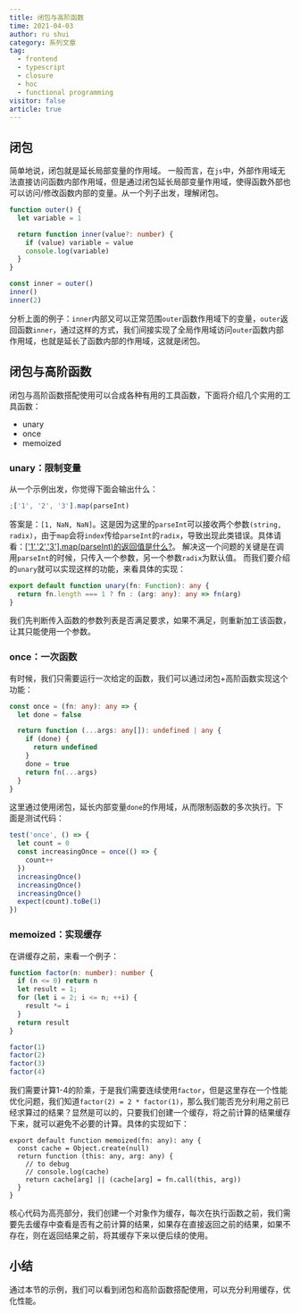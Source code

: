 ```yaml
---
title: 闭包与高阶函数
time: 2021-04-03
author: ru shui
category: 系列文章
tag:
  - frontend
  - typescript
  - closure
  - hoc
  - functional programming
visitor: false
article: true
---
```


## 闭包

简单地说，闭包就是延长局部变量的作用域。
一般而言，在`js`中，外部作用域无法直接访问函数内部作用域，但是通过闭包延长局部变量作用域，使得函数外部也可以访问/修改函数内部的变量。从一个列子出发，理解闭包。

```ts
function outer() {
  let variable = 1

  return function inner(value?: number) {
    if (value) variable = value
    console.log(variable)
  }
}

const inner = outer()
inner()
inner(2)
```

分析上面的例子：`inner`内部又可以正常范围`outer`函数作用域下的变量，`outer`返回函数`inner`，通过这样的方式，我们间接实现了全局作用域访问`outer`函数内部作用域，也就是延长了函数内部的作用域，这就是闭包。

## 闭包与高阶函数

闭包与高阶函数搭配使用可以合成各种有用的工具函数，下面将介绍几个实用的工具函数：

- unary
- once
- memoized

### unary：限制变量

从一个示例出发，你觉得下面会输出什么：

```js
;['1', '2', '3'].map(parseInt)
```

答案是：`[1, NaN, NaN]`。这是因为这里的`parseInt`可以接收两个参数`(string, radix)`，由于`map`会将`index`传给`parseInt`的`radix`，导致出现此类错误。具体请看：[['1','2','3'].map(parseInt)的返回值是什么?](http://mp.weixin.qq.com/s?src=11&timestamp=1617435948&ver=2985&signature=qv6mZQKF7n3c981HeRFOY0Jy6*MTkW6bTU*-AceNVCRxLLgCHXk9ZLG0v3bPEe0qx441cwZss-hc1HHvCIENUd7BeEEEvXQw9I17XmiBbqaFDfFue6e9R99t9f4AzRtE&new=1)。
解决这一个问题的关键是在调用`parseInt`的时候，只传入一个参数，另一个参数`radix`为默认值。
而我们要介绍的`unary`就可以实现这样的功能，来看具体的实现：

```ts
export default function unary(fn: Function): any {
  return fn.length === 1 ? fn : (arg: any): any => fn(arg)
}
```

我们先判断传入函数的参数列表是否满足要求，如果不满足，则重新加工该函数，让其只能使用一个参数。

### once：一次函数

有时候，我们只需要运行一次给定的函数，我们可以通过闭包+高阶函数实现这个功能：

```ts
const once = (fn: any): any => {
  let done = false

  return function (...args: any[]): undefined | any {
    if (done) {
      return undefined
    }
    done = true
    return fn(...args)
  }
}
```

这里通过使用闭包，延长内部变量`done`的作用域，从而限制函数的多次执行。下面是测试代码：

```ts
test('once', () => {
  let count = 0
  const increasingOnce = once(() => {
    count++
  })
  increasingOnce()
  increasingOnce()
  increasingOnce()
  expect(count).toBe(1)
})
```

### memoized：实现缓存
在讲缓存之前，来看一个例子：
```ts
function factor(n: number): number {
  if (n <= 0) return n
  let result = 1;
  for (let i = 2; i <= n; ++i) {
    result *= i
  }
  return result
}

factor(1)
factor(2)
factor(3)
factor(4)
```
我们需要计算1-4的阶乘，于是我们需要连续使用`factor`，但是这里存在一个性能优化问题，我们知道`factor(2) = 2 * factor(1)`，那么我们能否充分利用之前已经求算过的结果？显然是可以的，只要我们创建一个缓存，将之前计算的结果缓存下来，就可以避免不必要的计算。具体的实现如下：
```ts{2,6}
export default function memoized(fn: any): any {
  const cache = Object.create(null)
  return function (this: any, arg: any) {
    // to debug
    // console.log(cache)
    return cache[arg] || (cache[arg] = fn.call(this, arg))
  }
}
```
核心代码为高亮部分，我们创建一个对象作为缓存，每次在执行函数之前，我们需要先去缓存中查看是否有之前计算的结果，如果存在直接返回之前的结果，如果不存在，则在返回结果之前，将其缓存下来以便后续的使用。

## 小结
通过本节的示例，我们可以看到闭包和高阶函数搭配使用，可以充分利用缓存，优化性能。